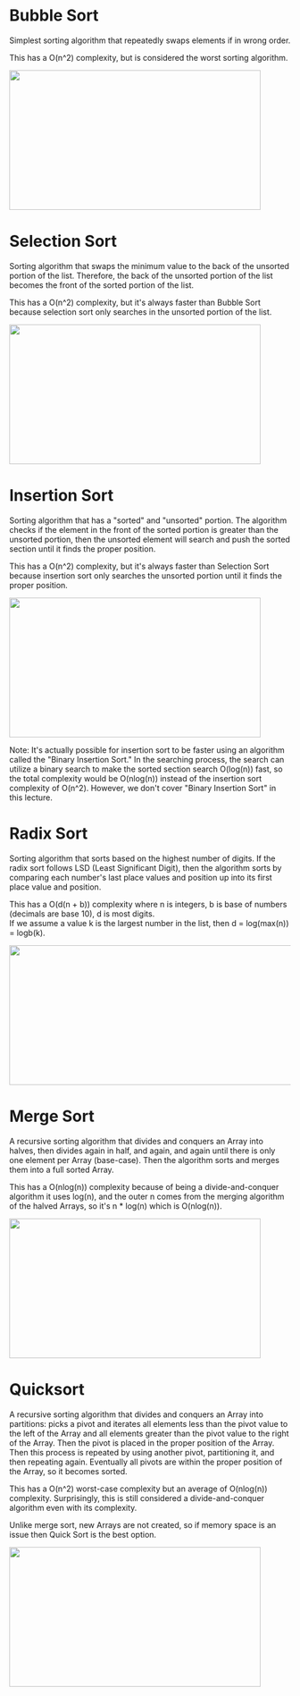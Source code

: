 # Bubble Sort
Simplest sorting algorithm that repeatedly swaps elements if in wrong order.  

This has a O(n^2) complexity, but is considered the worst sorting algorithm.  

<img src="/references/Java/DS and Algos/src/sort/images/bubblesort.gif" width="450" height="250" />

# Selection Sort
Sorting algorithm that swaps the minimum value to the back of the unsorted portion of the list. Therefore, the back of the unsorted portion of the list becomes the front of the sorted portion of the list.  

This has a O(n^2) complexity, but it's always faster than Bubble Sort because selection sort only searches in the unsorted portion of the list.  

<img src="/references/Java/DS and Algos/src/sort/images/selectionsort.gif" width="450" height="250" />

# Insertion Sort
Sorting algorithm that has a "sorted" and "unsorted" portion. The algorithm checks if the element in the front of the sorted portion is greater than the unsorted portion, then the unsorted element will search and push the sorted section until it finds the proper position.

This has a O(n^2) complexity, but it's always faster than Selection Sort because insertion sort only searches the unsorted portion until it finds the proper position.  

<img src="/references/Java/DS and Algos/src/sort/images/insertionsort.gif" width="450" height="250" />

Note: It's actually possible for insertion sort to be faster using an algorithm called the "Binary Insertion Sort." In the searching process, the search can utilize a binary search to make the sorted section search O(log(n)) fast, so the total complexity would be O(nlog(n)) instead of the insertion sort complexity of O(n^2). However, we don't cover "Binary Insertion Sort" in this lecture.  

# Radix Sort
Sorting algorithm that sorts based on the highest number of digits. If the radix sort follows LSD (Least Significant Digit), then the algorithm sorts by comparing each number's last place values and position up into its first place value and position.  

This has a O(d(n + b)) complexity where n is integers, b is base of numbers (decimals are base 10), d is most digits.  
If we assume a value k is the largest number in the list, then d = log(max(n)) = logb(k).  

<img src="/references/Java/DS and Algos/src/sort/images/radixsort.png" width="650" height="250" />

# Merge Sort
A recursive sorting algorithm that divides and conquers an Array into halves, then divides again in half, and again, and again until there is only one element per Array (base-case). Then the algorithm sorts and merges them into a full sorted Array.  

This has a O(nlog(n)) complexity because of being a divide-and-conquer algorithm it uses log(n), and the outer n comes from the merging algorithm of the halved Arrays, so it's n * log(n) which is O(nlog(n)).  

<img src="/references/Java/DS and Algos/src/sort/images/mergesort.gif" width="450" height="250" />

# Quicksort
A recursive sorting algorithm that divides and conquers an Array into partitions: picks a pivot and iterates all elements less than the pivot value to the left of the Array and all elements greater than the pivot value to the right of the Array. Then the pivot is placed in the proper position of the Array. Then this process is repeated by using another pivot, partitioning it, and then repeating again. Eventually all pivots are within the proper position of the Array, so it becomes sorted.  

This has a O(n^2) worst-case complexity but an average of O(nlog(n)) complexity. Surprisingly, this is still considered a divide-and-conquer algorithm even with its complexity.  

Unlike merge sort, new Arrays are not created, so if memory space is an issue then Quick Sort is the best option.  

<img src="/references/Java/DS and Algos/src/sort/images/quicksort.gif" width="450" height="250" />
